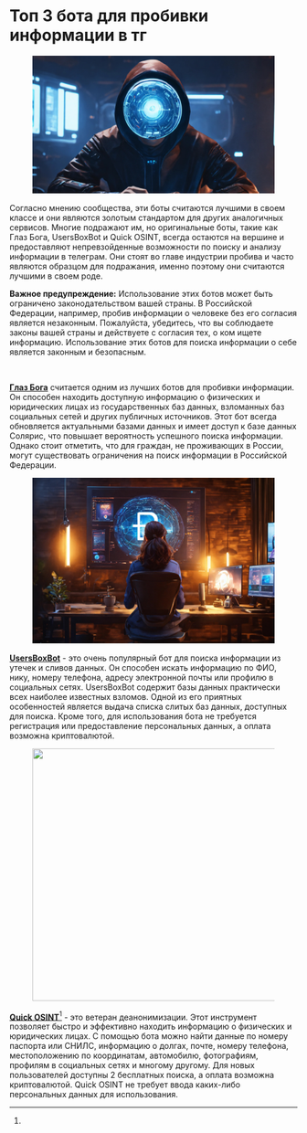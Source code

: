 # Топ 3 бота для пробивки информации в тг

<figure><img src=".gitbook/assets/brave_7mZoemdymk.jpg" alt=""><figcaption></figcaption></figure>

Согласно мнению сообщества, эти боты считаются лучшими в своем классе и они являются золотым стандартом для других аналогичных сервисов. Многие подражают им, но оригинальные боты, такие как Глаз Бога, UsersBoxBot и Quick OSINT, всегда остаются на вершине и предоставляют непревзойденные возможности по поиску и анализу информации в телеграм. Они стоят во главе индустрии пробива и часто являются образцом для подражания, именно поэтому они считаются лучшими в своем роде.

**Важное предупреждение:** Использование этих ботов может быть ограничено законодательством вашей страны. В Российской Федерации, например, пробив информации о человеке без его согласия является незаконным. Пожалуйста, убедитесь, что вы соблюдаете законы вашей страны и действуете с согласия тех, о ком ищете информацию. Использование этих ботов для поиска информации о себе является законным и безопасным.

<figure><img src="https://img2.teletype.in/files/12/69/1269c808-5bd2-4bbf-91cb-1a22bd47d27f.png" alt=""><figcaption></figcaption></figure>

[**Глаз Бога**](https://bit.ly/46hAYBV) считается одним из лучших ботов для пробивки информации. Он способен находить доступную информацию о физических и юридических лицах из государственных баз данных, взломанных баз социальных сетей и других публичных источников. Этот бот всегда обновляется актуальными базами данных и имеет доступ к базе данных Солярис, что повышает вероятность успешного поиска информации. Однако стоит отметить, что для граждан, не проживающих в России, могут существовать ограничения на поиск информации в Российской Федерации.

<figure><img src=".gitbook/assets/_AI Financing exploration of.jpg" alt=""><figcaption></figcaption></figure>

[**UsersBoxBot**](https://ok.me/qFaF1) - это очень популярный бот для поиска информации из утечек и сливов данных. Он способен искать информацию по ФИО, нику, номеру телефона, адресу электронной почты или профилю в социальных сетях. UsersBoxBot содержит базы данных практически всех наиболее известных взломов. Одной из его приятных особенностей является выдача списка слитых баз данных, доступных для поиска. Кроме того, для использования бота не требуется регистрация или предоставление персональных данных, а оплата возможна криптовалютой.

<figure><img src="https://img1.teletype.in/files/0e/aa/0eaadecb-a47b-46a9-9668-a270eb96ab6b.jpeg" alt="" height="442" width="639"><figcaption></figcaption></figure>

[**Quick OSINT**](#user-content-fn-1)[^1] - это ветеран деанонимизации. Этот инструмент позволяет быстро и эффективно находить информацию о физических и юридических лицах. С помощью бота можно найти данные по номеру паспорта или СНИЛС, информацию о долгах, почте, номеру телефона, местоположению по координатам, автомобилю, фотографиям, профилям в социальных сетях и многому другому. Для новых пользователей доступны 2 бесплатных поиска, а оплата возможна криптовалютой. Quick OSINT не требует ввода каких-либо персональных данных для использования.

[^1]: 
